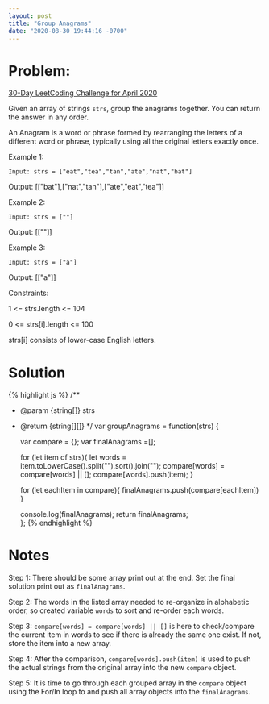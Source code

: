 ```yaml
---
layout: post
title: "Group Anagrams"
date: "2020-08-30 19:44:16 -0700"
---
```


# Problem:

[30-Day LeetCoding Challenge for April 2020](https://leetcode.com/explore/challenge/card/30-day-leetcoding-challenge/)

Given an array of strings `strs`, group the anagrams together. You can return the answer in any order.

An Anagram is a word or phrase formed by rearranging the letters of a different word or phrase, typically using all the original letters exactly once.

Example 1:

`Input: strs = ["eat","tea","tan","ate","nat","bat"]`

Output: [["bat"],["nat","tan"],["ate","eat","tea"]]

Example 2:

`Input: strs = [""]`

Output: [[""]]

Example 3:

`Input: strs = ["a"]`

Output: [["a"]]

Constraints:

1 <= strs.length <= 104

0 <= strs[i].length <= 100

strs[i] consists of lower-case English letters.

# Solution

{% highlight js %}
/**
 * @param {string[]} strs
 * @return {string[][]}
 */
var groupAnagrams = function(strs) {

    var compare = {};
    var finalAnagrams =[];

    for (let item of strs){
        let words = item.toLowerCase().split("").sort().join("");
        compare[words] = compare[words] || [];
        compare[words].push(item);
    }

    for (let eachItem in compare){
        finalAnagrams.push(compare[eachItem])
    }

    console.log(finalAnagrams);
    return finalAnagrams;  
};
{% endhighlight %}

# Notes

Step 1: There should be some array print out at the end. Set the final solution print out as `finalAnagrams`.

Step 2: The words in the listed array needed to re-organize in alphabetic order, so created variable `words` to sort and re-order each words.

Step 3: `compare[words] = compare[words] || []` is here to check/compare the current item in words to see if there is already the same one exist. If not, store the item into a new array.

Step 4: After the comparison, `compare[words].push(item)` is used to push the actual strings from the original array into the new `compare` object.

Step 5: It is time to go through each grouped array in the `compare` object using the For/In loop to and push all array objects into the `finalAnagrams`.
